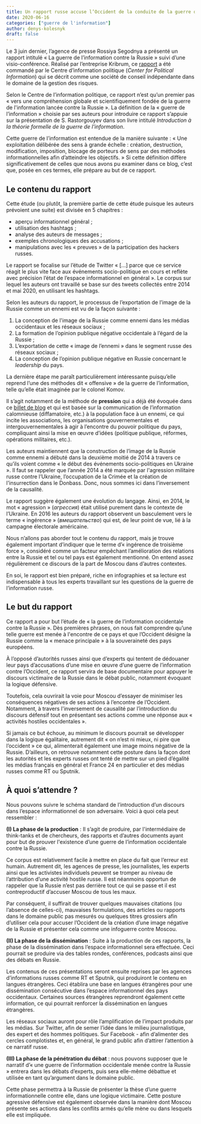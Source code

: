 ```yaml
---
title: Un rapport russe accuse l’Occident de la conduite de la guerre de l'information
date: 2020-06-16
categories: ["guerre de l'information"]
author: denys-kolesnyk
draft: false
---
```


Le 3 juin dernier, l’agence de presse Rossiya Segodnya a présenté un rapport intitulé « La guerre de l’information contre la Russie » suivi d’une visio-conférence. Réalisé par l’entreprise Kribrum, ce [rapport](http://polit-info.ru/books/konstuirovanie_obraza_vraga.pdf) a été commandé par le Centre d’information politique (*Center for Political Information*) qui se décrit comme une société de conseil indépendante dans le domaine de la gestion des risques.

Selon le Centre de l’information politique, ce rapport n’est qu’un premier pas « vers une compréhension globale et scientifiquement fondée de la guerre de l'information lancée contre la Russie ». La définition de la « guerre de l’information » choisie par ses auteurs pour introduire ce rapport s’appuie sur la présentation de S. Rastorgouyev dans son livre intitulé *Introduction à la théorie formelle de la guerre de l'information*.

Cette  guerre de l’information est entendue de la manière suivante : « Une exploitation délibérée des sens à grande échelle : création, destruction, modification, imposition, blocage de porteurs de sens par des méthodes informationnelles afin d’atteindre les objectifs. » Si cette définition diffère significativement de celles que nous avons pu examiner dans ce blog, c’est que, posée en ces termes, elle prépare au but de ce rapport.

##  Le contenu du rapport

Cette étude (ou plutôt, la première partie de cette étude puisque les auteurs prévoient une suite) est divisée en 5 chapitres : 
- aperçu informationnel général ; 
- utilisation des hashtags ;
- analyse des auteurs de messages ;
- exemples chronologiques des accusations ; 
- manipulations avec les « preuves » de la participation des hackers russes.

Le rapport se focalise sur l’étude de Twitter « [...] parce que ce service réagit le plus vite face aux événements socio-politique en cours et reflète avec précision l’état de l’espace informationnel en général ». Le corpus sur lequel les auteurs ont travaillé se base sur des tweets collectés entre 2014 et mai 2020, en utilisant les hashtags.

Selon les auteurs du rapport, le processus de l’exportation de l’image de la Russie comme un ennemi est vu de la façon suivante :

1. La conception de l'image de la Russie comme ennemi dans les médias occidentaux et les réseaux sociaux ;
2. La formation de l’opinion publique négative occidentale à l’égard de la Russie ;
3. L’exportation de cette « image de l’ennemi » dans le segment russe des réseaux sociaux ;
4. La conception de l’opinion publique négative en Russie concernant le *leadership* du pays.

La dernière étape me paraît particulièrement intéressante puisqu’elle reprend l’une des méthodes dit « offensive » de la guerre de l’information, telle qu’elle était imaginée par le colonel Komov. 

Il s’agit notamment de la méthode de **pression** qui a déjà été évoquée dans ce [billet de blog](https://kolesnyk.fr/posts/le-colonel-komov-et-la-guerre-de-l-information/) et qui est basée sur la communication de l’information calomnieuse (diffamatoire, etc.) à la population face à un ennemi, ce qui incite les associations, les organisations gouvernementales et intergouvernementales à agir à l’encontre du pouvoir politique du pays, compliquant ainsi  la mise en œuvre d’idées (politique publique, réformes, opérations militaires, etc.).

Les auteurs maintiennent que la construction de l’image de la Russie comme ennemi a débuté dans la deuxième moitié de 2014 à travers ce qu’ils voient comme « le début des événements socio-politiques en Ukraine ». Il faut se rappeler que l’année 2014 a été marquée par l'agression militaire russe contre l’Ukraine, l’occupation de la Crimée et la création de l'insurrection dans le Donbass. Donc, nous sommes ici dans l’inversement de la causalité.

Le rapport suggère également une évolution du langage. Ainsi, en 2014, le mot « agression » (*агрессия*) était utilisé purement dans le contexte de l’Ukraine. En 2016 les auteurs du rapport observent un basculement vers le terme « ingérence » (*вмешательство*) qui est, de leur point de vue, lié à la campagne électorale américaine.

Nous n’allons pas aborder tout le contenu du rapport, mais je trouve également important d’indiquer que le terme d’« ingérence de troisième force », considéré comme un facteur empêchant l’amélioration des relations entre la Russie et tel ou tel pays est également mentionné. On entend assez régulièrement ce discours de la part de Moscou dans d’autres contextes.

En soi, le rapport est bien préparé, riche en infographies et sa lecture est indispensable à tous les experts travaillant sur les questions de la guerre de l’information russe.

## Le but du rapport

Ce rapport a pour but l’étude de « la guerre de l’information occidentale contre la Russie ». Dès premières phrases, on nous fait comprendre qu’une telle guerre est menée à l'encontre de ce pays et que l’Occident désigne la Russie comme la « menace principale » à la souveraineté des pays européens.

À l’opposé d’autorités russes ainsi que d’experts qui tentent de dédouaner leur pays d’accusations d’une mise en œuvre d’une guerre de l’information contre l’Occident, ce rapport servira de base documentaire pour appuyer le discours victimaire de la Russie dans le débat public, notamment évoquant la logique défensive.

Toutefois, cela ouvrirait la voie pour Moscou d’essayer de minimiser les conséquences négatives de ses actions à l’encontre de l’Occident. Notamment, à travers l'inversement de causalité par l’introduction du discours défensif tout en présentant ses actions comme une réponse aux « activités hostiles occidentales ».

Si jamais ce but échoue, au minimum le discours pourrait se développer dans la logique égalitaire, autrement dit « on n’est ni mieux, ni pire que l’occident » ce qui, alimenterait également une image moins négative de la Russie. D’ailleurs, on retrouve notamment cette posture dans la façon dont les autorités et les experts russes ont tenté de mettre sur un pied d’égalité les médias français en général et France 24 en particulier et des médias russes comme RT ou Sputnik.

## À quoi s’attendre ?

Nous pouvons suivre le schéma standard de l’introduction d’un discours dans l’espace informationnel de son adversaire. Voici à quoi cela peut ressembler :

**(I) La phase de la production** : Il s’agit de produire, par l'intermédiaire de  think-tanks et de chercheurs, des rapports et d’autres documents ayant pour but de prouver l'existence d’une guerre de l’information occidentale contre la Russie. 

Ce corpus est relativement facile à mettre en place du fait que l’erreur est humain. Autrement dit, les agences de presse, les journalistes, les experts ainsi que les activistes individuels peuvent se tromper au niveau de l’attribution d’une activité hostile russe. Il est néanmoins opportun de rappeler que la Russie n’est pas derrière tout ce qui se passe et il est contreproductif d’accuser Moscou de tous les maux.

Par conséquent, il suffirait de trouver quelques mauvaises citations (ou l’absence de celles-ci), mauvaises formulations, des articles ou rapports dans le domaine public pas mesurés ou quelques titres grossiers afin d’utiliser cela pour accuser l’Occident de la création d’une image négative de la Russie et présenter cela comme une infoguerre contre Moscou.

**(II) La phase de la dissémination** : Suite à la production de ces rapports, la phase de la dissémination dans l’espace informationnel sera effectuée. Ceci pourrait se produire via des tables rondes, conférences, podcasts ainsi que des débats en Russie.

Les contenus de ces présentations seront ensuite reprises par les agences d’informations russes comme RT et Sputnik, qui produiront le contenu en langues étrangères. Ceci établira une base en langues étrangères pour une dissémination consécutive dans l’espace informationnel des pays occidentaux. Certaines sources étrangères reprendront également cette information, ce qui pourrait renforcer la dissémination en langues étrangères.

Les réseaux sociaux auront pour rôle l’amplification de l’impact produits par les médias. Sur Twitter, afin de semer l’idée dans le milieu journalistique, des expert et des hommes politiques. Sur Facebook - afin d’alimenter des cercles complotistes et, en général, le grand public afin d’attirer l’attention à ce narratif russe.

**(III) La phase de la pénétration du débat** : nous pouvons supposer que le narratif d’« une guerre de l’information occidentale menée contre la Russie » entrera dans les débats d’experts, puis sera elle-même débattue et utilisée en tant qu’argument dans le domaine public. 

Cette phase permettra à la Russie de présenter la thèse d’une guerre informationnelle contre elle, dans une logique victimaire. Cette posture agressive défensive est également observée dans la manière dont Moscou présente ses actions dans les conflits armés qu’elle mène ou dans lesquels elle est impliquée.